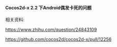 #### Cocos2d-x 2.2 下Android偶发卡死的问题 ####
相关资料:

https://www.zhihu.com/question/24843109

https://github.com/cocos2d/cocos2d-x/pull/12256
